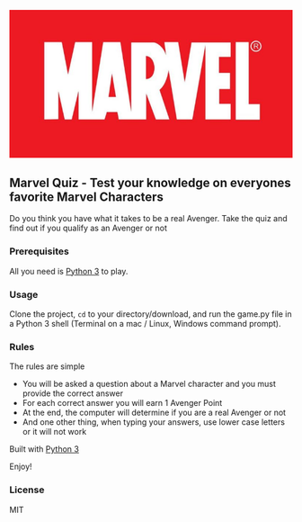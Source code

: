 ![marvel_logo](marvel_logo.jpg "Marvel Quiz")

## Marvel Quiz - Test your knowledge on everyones favorite Marvel Characters

Do you think you have what it takes to be a real Avenger. Take the quiz and find out if you qualify as an Avenger or not

### Prerequisites

All you need is [Python 3](https://www.python.org/) to play.

### Usage
Clone the project, <code>cd</code> to your directory/download, and run the game.py file in a Python 3 shell (Terminal on a mac / Linux, Windows command prompt).

### Rules
The rules are simple

- You will be asked a question about a Marvel character and you must provide the correct answer
- For each correct answer you will earn 1 Avenger Point
- At the end, the computer will determine if you are a real Avenger or not
- And one other thing, when typing your answers, use lower case letters or it will not work

Built with [Python 3](https://www.python.org/doc/)

Enjoy!

### License 
MIT
